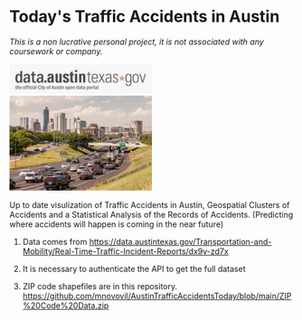 # Today's Traffic Accidents in Austin

*This is a non lucrative personal project, it is not associated with any coursework or company.*

<img src="https://github.com/mnovovil/AustinTrafficAccidentsToday/blob/main/OpenData%20Portal.png" width="50%" height="50%">


<img src="https://github.com/mnovovil/AustinTrafficAccidentsToday/blob/main/Austin_Accidents.jpg" width="50%" height="50%">

Up to date visulization of Traffic Accidents in Austin, Geospatial Clusters of Accidents and a Statistical Analysis of the Records of Accidents. (Predicting where accidents will happen is coming in the near future)

  1. Data comes from https://data.austintexas.gov/Transportation-and-Mobility/Real-Time-Traffic-Incident-Reports/dx9v-zd7x
  
  2. It is necessary to authenticate the API to get the full dataset
  
  3. ZIP code shapefiles are in this repository. https://github.com/mnovovil/AustinTrafficAccidentsToday/blob/main/ZIP%20Code%20Data.zip
